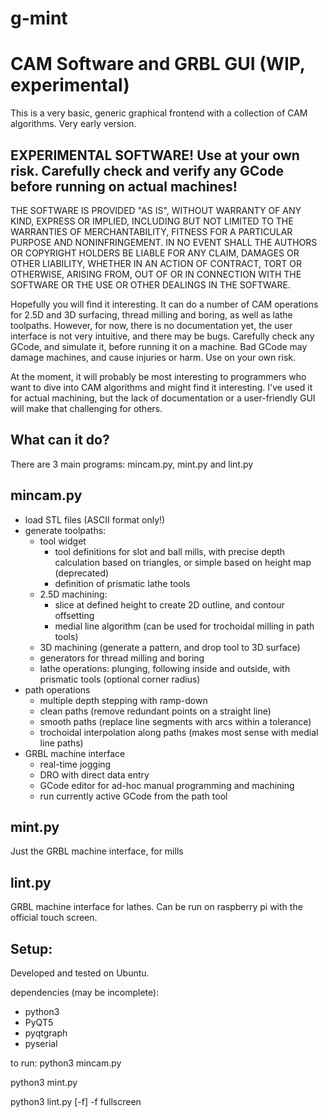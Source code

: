 # g-mint
CAM Software and GRBL GUI (WIP, experimental)
============================================

This is a very basic, generic graphical frontend with a collection of CAM algorithms. Very early version.

EXPERIMENTAL SOFTWARE! Use at your own risk. Carefully check and verify any GCode before running on actual machines!
--------------------------------------------------------------------------------------------------------------------

THE SOFTWARE IS PROVIDED "AS IS", WITHOUT WARRANTY OF ANY KIND, EXPRESS OR
IMPLIED, INCLUDING BUT NOT LIMITED TO THE WARRANTIES OF MERCHANTABILITY,
FITNESS FOR A PARTICULAR PURPOSE AND NONINFRINGEMENT. IN NO EVENT SHALL THE
AUTHORS OR COPYRIGHT HOLDERS BE LIABLE FOR ANY CLAIM, DAMAGES OR OTHER
LIABILITY, WHETHER IN AN ACTION OF CONTRACT, TORT OR OTHERWISE, ARISING FROM,
OUT OF OR IN CONNECTION WITH THE SOFTWARE OR THE USE OR OTHER DEALINGS IN THE
SOFTWARE.

Hopefully you will find it interesting. It can do a number of CAM operations for 2.5D and 3D surfacing, thread milling and boring, as well as lathe toolpaths. However, for now, there is no documentation yet, the user interface is not very intuitive, and there may be bugs. Carefully check any GCode, and simulate it, before running it on a machine. Bad GCode may damage machines, and cause injuries or harm. Use on your own risk. 

At the moment, it will probably be most interesting to programmers who want to dive into CAM algorithms and might find it interesting. I've used it for actual machining, but the lack of documentation or a user-friendly GUI will make that challenging for others.

What can it do?
---------------

There are 3 main programs: mincam.py, mint.py and lint.py

mincam.py
---------

- load STL files (ASCII format only!)
- generate toolpaths:
   - tool widget
      - tool definitions for slot and ball mills, with precise depth calculation based on triangles, or simple based on height map (deprecated)
      - definition of prismatic lathe tools
   - 2.5D machining:
      - slice at defined height to create 2D outline, and contour offsetting
      - medial line algorithm (can be used for trochoidal milling in path tools)
   - 3D machining (generate a pattern, and drop tool to 3D surface)
   - generators for thread milling and boring
   - lathe operations: plunging, following inside and outside, with prismatic tools (optional corner radius)
- path operations
   - multiple depth stepping with ramp-down
   - clean paths (remove redundant points on a straight line)
   - smooth paths (replace line segments with arcs within a tolerance)
   - trochoidal interpolation along paths (makes most sense with medial line paths)
- GRBL machine interface
   - real-time jogging
   - DRO with direct data entry
   - GCode editor for ad-hoc manual programming and machining
   - run currently active GCode from the path tool

mint.py
-------
Just the GRBL machine interface, for mills

lint.py
-------
GRBL machine interface for lathes. Can be run on raspberry pi with the official touch screen.


Setup:
-------
Developed and tested on Ubuntu. 

dependencies (may be incomplete):
- python3
- PyQT5
- pyqtgraph
- pyserial

to run:
python3 mincam.py

python3 mint.py

python3 lint.py [-f]
  -f fullscreen



